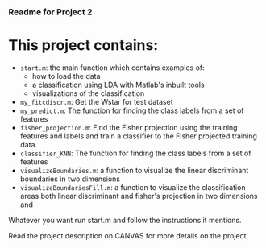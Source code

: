 
### Readme for Project 2

# This project contains: 
- `start.m`: the main function which contains examples of: 
   - how to load the data 
   - a classification using LDA with Matlab's inbuilt tools
   - visualizations of the classification
- `my_fitcdiscr.m`: Get the Wstar for test dataset 
- `my_predict.m`: The function for finding the class labels from a set of features
- `fisher_projection.m`: Find the Fisher projection using the training features and labels and train a classifier to the Fisher projected training data.
- `classifier_KNN`:  The function for finding the class labels from a set of features
- `visualizeBoundaries.m`: a function to visualize the linear discriminant boundaries in two dimensions
- `visualizeBoundariesFill.m`: a function to visualize the classification areas both linear discriminant and fisher's projection in two dimensions and

Whatever you want run start.m and follow the instructions it mentions.

Read the project description on CANVAS for more details on the project.
